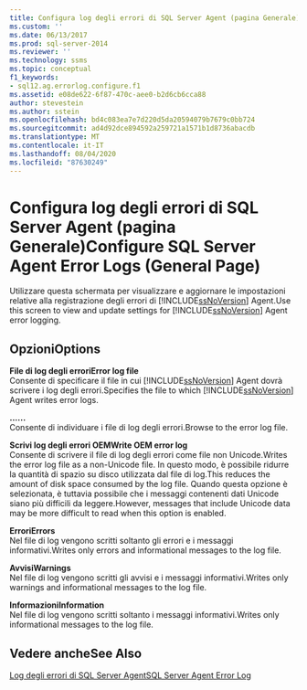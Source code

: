 ```yaml
---
title: Configura log degli errori di SQL Server Agent (pagina Generale) | Microsoft Docs
ms.custom: ''
ms.date: 06/13/2017
ms.prod: sql-server-2014
ms.reviewer: ''
ms.technology: ssms
ms.topic: conceptual
f1_keywords:
- sql12.ag.errorlog.configure.f1
ms.assetid: e08de622-6f87-470c-aee0-b2d6cb6cca88
author: stevestein
ms.author: sstein
ms.openlocfilehash: bd4c083ea7e7d220d5da20594079b7679c0bb724
ms.sourcegitcommit: ad4d92dce894592a259721a1571b1d8736abacdb
ms.translationtype: MT
ms.contentlocale: it-IT
ms.lasthandoff: 08/04/2020
ms.locfileid: "87630249"
---
```

# <a name="configure-sql-server-agent-error-logs-general-page"></a><span data-ttu-id="9ce7b-102">Configura log degli errori di SQL Server Agent (pagina Generale)</span><span class="sxs-lookup"><span data-stu-id="9ce7b-102">Configure SQL Server Agent Error Logs (General Page)</span></span>
  <span data-ttu-id="9ce7b-103">Utilizzare questa schermata per visualizzare e aggiornare le impostazioni relative alla registrazione degli errori di [!INCLUDE[ssNoVersion](../../includes/ssnoversion-md.md)] Agent.</span><span class="sxs-lookup"><span data-stu-id="9ce7b-103">Use this screen to view and update settings for [!INCLUDE[ssNoVersion](../../includes/ssnoversion-md.md)] Agent error logging.</span></span>  
  
## <a name="options"></a><span data-ttu-id="9ce7b-104">Opzioni</span><span class="sxs-lookup"><span data-stu-id="9ce7b-104">Options</span></span>  
 <span data-ttu-id="9ce7b-105">**File di log degli errori**</span><span class="sxs-lookup"><span data-stu-id="9ce7b-105">**Error log file**</span></span>  
 <span data-ttu-id="9ce7b-106">Consente di specificare il file in cui [!INCLUDE[ssNoVersion](../../includes/ssnoversion-md.md)] Agent dovrà scrivere i log degli errori.</span><span class="sxs-lookup"><span data-stu-id="9ce7b-106">Specifies the file to which [!INCLUDE[ssNoVersion](../../includes/ssnoversion-md.md)] Agent writes error logs.</span></span>  
  
 <span data-ttu-id="9ce7b-107">**...**</span><span class="sxs-lookup"><span data-stu-id="9ce7b-107">**...**</span></span>  
 <span data-ttu-id="9ce7b-108">Consente di individuare i file di log degli errori.</span><span class="sxs-lookup"><span data-stu-id="9ce7b-108">Browse to the error log file.</span></span>  
  
 <span data-ttu-id="9ce7b-109">**Scrivi log degli errori OEM**</span><span class="sxs-lookup"><span data-stu-id="9ce7b-109">**Write OEM error log**</span></span>  
 <span data-ttu-id="9ce7b-110">Consente di scrivere il file di log degli errori come file non Unicode.</span><span class="sxs-lookup"><span data-stu-id="9ce7b-110">Writes the error log file as a non-Unicode file.</span></span> <span data-ttu-id="9ce7b-111">In questo modo, è possibile ridurre la quantità di spazio su disco utilizzata dal file di log.</span><span class="sxs-lookup"><span data-stu-id="9ce7b-111">This reduces the amount of disk space consumed by the log file.</span></span> <span data-ttu-id="9ce7b-112">Quando questa opzione è selezionata, è tuttavia possibile che i messaggi contenenti dati Unicode siano più difficili da leggere.</span><span class="sxs-lookup"><span data-stu-id="9ce7b-112">However, messages that include Unicode data may be more difficult to read when this option is enabled.</span></span>  
  
 <span data-ttu-id="9ce7b-113">**Errori**</span><span class="sxs-lookup"><span data-stu-id="9ce7b-113">**Errors**</span></span>  
 <span data-ttu-id="9ce7b-114">Nel file di log vengono scritti soltanto gli errori e i messaggi informativi.</span><span class="sxs-lookup"><span data-stu-id="9ce7b-114">Writes only errors and informational messages to the log file.</span></span>  
  
 <span data-ttu-id="9ce7b-115">**Avvisi**</span><span class="sxs-lookup"><span data-stu-id="9ce7b-115">**Warnings**</span></span>  
 <span data-ttu-id="9ce7b-116">Nel file di log vengono scritti gli avvisi e i messaggi informativi.</span><span class="sxs-lookup"><span data-stu-id="9ce7b-116">Writes only warnings and informational messages to the log file.</span></span>  
  
 <span data-ttu-id="9ce7b-117">**Informazioni**</span><span class="sxs-lookup"><span data-stu-id="9ce7b-117">**Information**</span></span>  
 <span data-ttu-id="9ce7b-118">Nel file di log vengono scritti soltanto i messaggi informativi.</span><span class="sxs-lookup"><span data-stu-id="9ce7b-118">Writes only informational messages to the log file.</span></span>  
  
## <a name="see-also"></a><span data-ttu-id="9ce7b-119">Vedere anche</span><span class="sxs-lookup"><span data-stu-id="9ce7b-119">See Also</span></span>  
 [<span data-ttu-id="9ce7b-120">Log degli errori di SQL Server Agent</span><span class="sxs-lookup"><span data-stu-id="9ce7b-120">SQL Server Agent Error Log</span></span>](sql-server-agent-error-log.md)  
  
  
